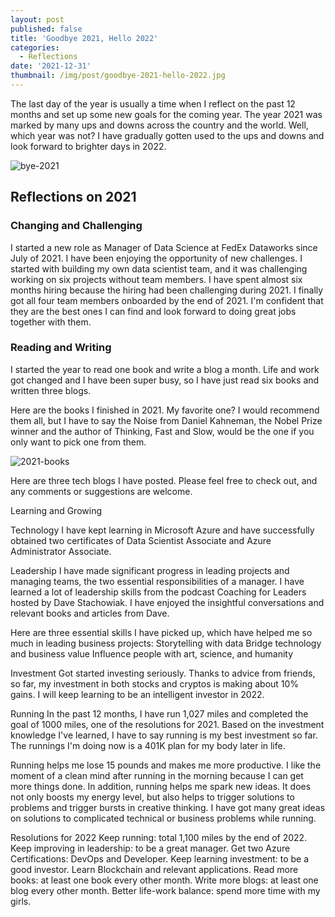 ```yaml
---
layout: post
published: false
title: 'Goodbye 2021, Hello 2022'
categories:
  - Reflections
date: '2021-12-31'
thumbnail: /img/post/goodbye-2021-hello-2022.jpg
---
```

The last day of the year is usually a time when I reflect on the past 12 months and set up some new goals for the coming year. The year 2021 was marked by many ups and downs across the country and the world. Well, which year was not? I have gradually gotten used to the ups and downs and look forward to brighter days in 2022.

<!--more-->

![bye-2021]({{site.baseurl}}/img/post/goodbye-2021-hello-2022.jpg)

## Reflections on 2021

### Changing and Challenging

I started a new role as Manager of Data Science at FedEx Dataworks since July of 2021. I have been enjoying the opportunity of new challenges. I started with building my own data scientist team, and it was challenging working on six projects without team members. I have spent almost six months hiring because the hiring had been challenging during 2021. I finally got all four team members onboarded by the end of 2021. I'm confident that they are the best ones I can find and look forward to doing great jobs together with them.
 
### Reading and Writing

I started the year to read one book and write a blog a month. Life and work got changed and I have been super busy, so I have just read six books and written three blogs. 

Here are the books I finished in 2021. My favorite one? I would recommend them all, but I have to say the Noise from Daniel Kahneman, the Nobel Prize winner and the author of Thinking, Fast and Slow, would be the one if you only want to pick one from them.

![2021-books]({{site.baseurl}}/img/post/2021_English_Books.jpg)

Here are three tech blogs I have posted. Please feel free to check out, and any comments or suggestions are welcome.


Learning and Growing 

Technology
I have kept learning in Microsoft Azure and have successfully obtained two certificates of Data Scientist Associate and Azure Administrator Associate.

Leadership
I have made significant progress in leading projects and managing teams, the two essential responsibilities of a manager. I have learned a lot of leadership skills from the podcast Coaching for Leaders hosted by Dave Stachowiak. I have enjoyed the insightful conversations and relevant books and articles from Dave.

Here are three essential skills I have picked up, which have helped me so much in leading business projects:
Storytelling with data
Bridge technology and business value
Influence people with art, science, and humanity

Investment 
Got started investing seriously. Thanks to advice from friends, so far, my investment in both stocks and cryptos is making about 10% gains. I will keep learning to be an intelligent investor in 2022.  


Running 
In the past 12 months, I have run 1,027 miles and completed the goal of 1000 miles, one of the resolutions for 2021. Based on the investment knowledge I've learned, I have to say running is my best investment so far. The runnings I'm doing now is a 401K plan for my body later in life.

Running helps me lose 15 pounds and makes me more productive. I like the moment of a clean mind after running in the morning because I can get more things done. In addition, running helps me spark new ideas. It does not only boosts my energy level, but also helps to trigger solutions to problems and trigger bursts in creative thinking. I have got many great ideas on solutions to complicated technical or business problems while running.


Resolutions for 2022
Keep running: total 1,100 miles by the end of 2022.
Keep improving in leadership: to be a great manager.
Get two Azure Certifications: DevOps and Developer.
Keep learning investment: to be a good investor.
Learn Blockchain and relevant applications.
Read more books: at least one book every other month.
Write more blogs: at least one blog every other month.
Better life-work balance: spend more time with my girls.






